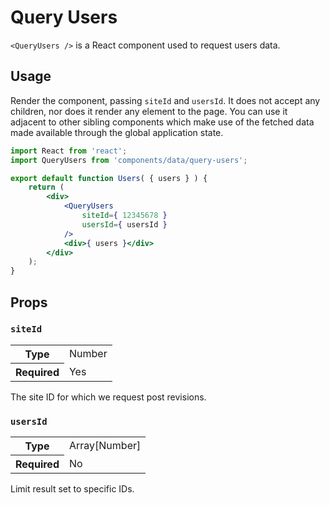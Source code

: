 Query Users
================

`<QueryUsers />` is a React component used to request users data.

## Usage

Render the component, passing `siteId` and `usersId`. It does not accept any children, nor does it render any element to the page. You can use it adjacent to other sibling components which make use of the fetched data made available through the global application state.

```jsx
import React from 'react';
import QueryUsers from 'components/data/query-users';

export default function Users( { users } ) {
	return (
		<div>
			<QueryUsers
				siteId={ 12345678 }
				usersId={ usersId }
			/>
			<div>{ users }</div>
		</div>
	);
}
```

## Props

### `siteId`

<table>
	<tr><th>Type</th><td>Number</td></tr>
	<tr><th>Required</th><td>Yes</td></tr>
</table>

The site ID for which we request post revisions.


### `usersId`

<table>
	<tr><th>Type</th><td>Array[Number]</td></tr>
	<tr><th>Required</th><td>No</td></tr>
</table>

Limit result set to specific IDs.
